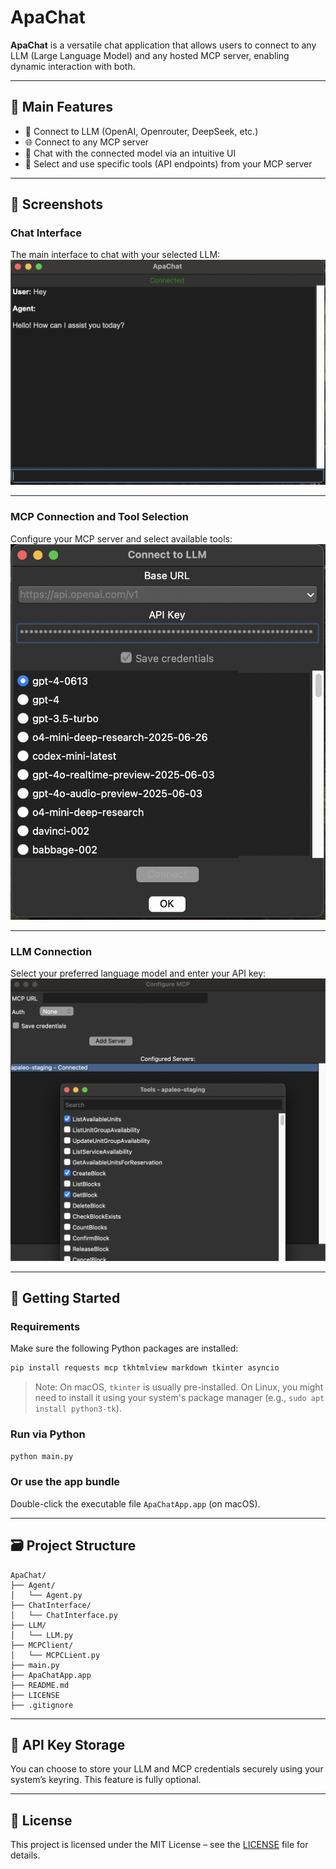 # ApaChat

**ApaChat** is a versatile chat application that allows users to connect to any LLM (Large Language Model) and any hosted MCP server, enabling dynamic interaction with both.

---

## 🧠 Main Features

- 🔌 Connect to LLM (OpenAI,  Openrouter, DeepSeek, etc.)
- 🌐 Connect to any MCP server
- 💬 Chat with the connected model via an intuitive UI
- 🧰 Select and use specific tools (API endpoints) from your MCP server

---

## 📸 Screenshots

### Chat Interface
The main interface to chat with your selected LLM:
![Chat Window](./screenshots/ChatWindow.png)

---

### MCP Connection and Tool Selection
Configure your MCP server and select available tools:
![MCP and Tool Picker](./screenshots/LLMConnectionWindow.png)

---

### LLM Connection
Select your preferred language model and enter your API key:
![LLM Picker](./screenshots/MCPConnectionWindow.png)

---

## 🚀 Getting Started

### Requirements

Make sure the following Python packages are installed:

```bash
pip install requests mcp tkhtmlview markdown tkinter asyncio
```

> Note: On macOS, `tkinter` is usually pre-installed. On Linux, you might need to install it using your system's package manager (e.g., `sudo apt install python3-tk`).

### Run via Python

```bash
python main.py
```

### Or use the app bundle

Double-click the executable file `ApaChatApp.app` (on macOS).

---

## 🗃️ Project Structure

```
ApaChat/
├── Agent/
│   └── Agent.py
├── ChatInterface/
│   └── ChatInterface.py
├── LLM/
│   └── LLM.py
├── MCPClient/
│   └── MCPCLient.py
├── main.py
├── ApaChatApp.app
├── README.md
├── LICENSE
├── .gitignore
```

---

## 🔐 API Key Storage

You can choose to store your LLM and MCP credentials securely using your system’s keyring. This feature is fully optional.

---

## 📄 License

This project is licensed under the MIT License – see the [LICENSE](./LICENSE) file for details.